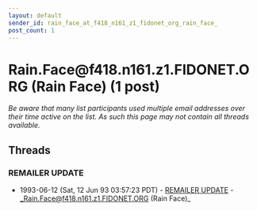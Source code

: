 ```yaml
---
layout: default
sender_id: rain_face_at_f418_n161_z1_fidonet_org_rain_face_
post_count: 1
---
```


# Rain.Face<span>@</span>f418.n161.z1.FIDONET.ORG (Rain Face) (1 post)

_Be aware that many list participants used multiple email addresses over their time active on the list. As such this page may not contain all threads available._

## Threads

### REMAILER UPDATE
+ 1993-06-12 (Sat, 12 Jun 93 03:57:23 PDT) - [REMAILER UPDATE](/archive/1993/06/79f7dc7aa5d0fed3b12f62d7e20008f20f28f3eaf08981a018eaf1ea22415a7a) - _Rain.Face@f418.n161.z1.FIDONET.ORG (Rain Face)_

